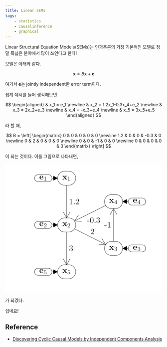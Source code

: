 ```yaml
---
title: Linear SEMs
tags:
    - statistics
    - causalinference
    - graphical
---
```


Linear Structural Equation Models(SEMs)는 인과추론의 가장 기본적인 모델로 정말 폭넓은 분야에서 많이 쓰인다고 한다!

모델은 아래와 같다.

$$
\mathbf{x}=B\mathbf{x}+\mathbf{e}
$$

여기서 $\mathbf{e}$는 jointly independent한 error term이다.

<!--more-->

쉽계 예시를 들어 생각해보면

$$
\begin{aligned}
 & x_1 = e_1
 \newline & x_2 = 1.2x_1-0.3x_4+e_2
 \newline & x_3 = 2x_2+e_3
 \newline & x_4 = -x_3+e_4
 \newline & x_5 = 3x_5+e_5
\end{aligned}
$$

라 할 때,

$$
B = \left[
\begin{matrix}
    0 & 0 & 0 & 0 & 0
    \newline 1.2 & 0 & 0 & -0.3 & 0
    \newline 0 & 2 & 0 & 0 & 0
    \newline 0 & 0 & -1 & 0 & 0
    \newline 0 & 0 & 0 & 0 & 3
\end{matrix}
\right]
$$

이 되는 것이다. 이를 그림으로 나타내면,

![example-graph](/assets/images/linear-sems.jpg)

가 되겠다.

쉽네요!

## Reference

* <a href="https://arxiv.org/pdf/1206.3273.pdf">Discovering Cyclic Causal Models by Independent Components Analysis</a>
